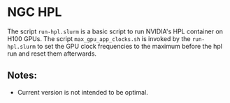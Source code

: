 # NGC HPL

The script `run-hpl.slurm` is a basic script to run NVIDIA's HPL container on H100 GPUs. The script `max_gpu_app_clocks.sh` is invoked by the `run-hpl.slurm` to set the GPU clock frequencies to the maximum before the hpl run and reset them afterwards.  

## Notes:
  - Current version is not intended to be optimal. 

